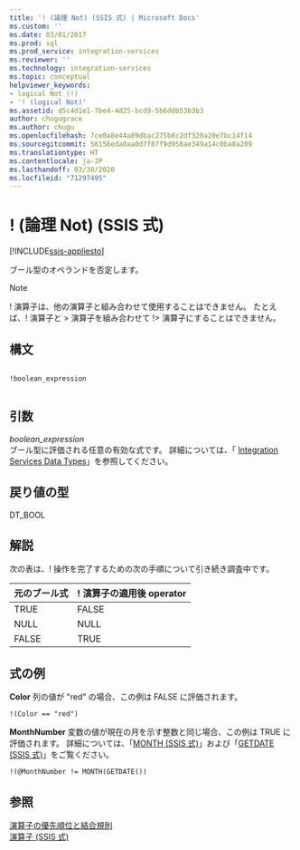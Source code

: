 ```yaml
---
title: '! (論理 Not) (SSIS 式) | Microsoft Docs'
ms.custom: ''
ms.date: 03/01/2017
ms.prod: sql
ms.prod_service: integration-services
ms.reviewer: ''
ms.technology: integration-services
ms.topic: conceptual
helpviewer_keywords:
- logical Not (!)
- '! (logical Not)'
ms.assetid: d5c4d1e1-7be4-4d25-bcd9-5b6ddb53b3b3
author: chugugrace
ms.author: chugu
ms.openlocfilehash: 7ce0a8e44a89dbac275b8c2df320a20e7bc14f14
ms.sourcegitcommit: 58158eda0aa0d7f87f9d958ae349a14c0ba8a209
ms.translationtype: HT
ms.contentlocale: ja-JP
ms.lasthandoff: 03/30/2020
ms.locfileid: "71297495"
---
```

# <a name="-logical-not-ssis-expression"></a>! (論理 Not) (SSIS 式)

[!INCLUDE[ssis-appliesto](../../includes/ssis-appliesto-ssvrpluslinux-asdb-asdw-xxx.md)]


  ブール型のオペランドを否定します。  
  
> [!NOTE]  
>  ! 演算子は、他の演算子と組み合わせて使用することはできません。 たとえば、! 演算子と > 演算子を組み合わせて !> 演算子にすることはできません。  
  
## <a name="syntax"></a>構文  
  
```  
  
!boolean_expression  
  
```  
  
## <a name="arguments"></a>引数  
 *boolean_expression*  
 ブール型に評価される任意の有効な式です。 詳細については、「 [Integration Services Data Types](../../integration-services/data-flow/integration-services-data-types.md)」を参照してください。  
  
## <a name="result-types"></a>戻り値の型  
 DT_BOOL  
  
## <a name="remarks"></a>解説  
 次の表は、! 操作を完了するための次の手順について引き続き調査中です。  
  
|元のブール式|! 演算子の適用後 operator|  
|---------------------------------|------------------------------------|  
|TRUE|FALSE|  
|NULL|NULL|  
|FALSE|TRUE|  
  
## <a name="expression-examples"></a>式の例  
 **Color** 列の値が "red" の場合、この例は FALSE に評価されます。  
  
```  
!(Color == "red")  
```  
  
 **MonthNumber** 変数の値が現在の月を示す整数と同じ場合、この例は TRUE に評価されます。 詳細については、「[MONTH &#40;SSIS 式&#41;](../../integration-services/expressions/month-ssis-expression.md)」および「[GETDATE &#40;SSIS 式&#41;](../../integration-services/expressions/getdate-ssis-expression.md)」をご覧ください。  
  
```  
!(@MonthNumber != MONTH(GETDATE())  
```  
  
## <a name="see-also"></a>参照  
 [演算子の優先順位と結合規則](../../integration-services/expressions/operator-precedence-and-associativity.md)   
 [演算子 &#40;SSIS 式&#41;](../../integration-services/expressions/operators-ssis-expression.md)  
  
  
